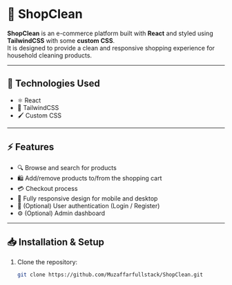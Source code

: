 # 🛒 ShopClean

**ShopClean** is an e-commerce platform built with **React** and styled using **TailwindCSS** with some **custom CSS**.  
It is designed to provide a clean and responsive shopping experience for household cleaning products.

---

## 🚀 Technologies Used

- ⚛️ React
- 🎨 TailwindCSS
- 🖌️ Custom CSS

---

## ⚡ Features

- 🔍 Browse and search for products
- 🛍️ Add/remove products to/from the shopping cart
- 💳 Checkout process
- 📱 Fully responsive design for mobile and desktop
- 🔐 (Optional) User authentication (Login / Register)
- ⚙️ (Optional) Admin dashboard

---

## 📥 Installation & Setup

1. Clone the repository:
   ```bash
   git clone https://github.com/Muzaffarfullstack/ShopClean.git
   ```
